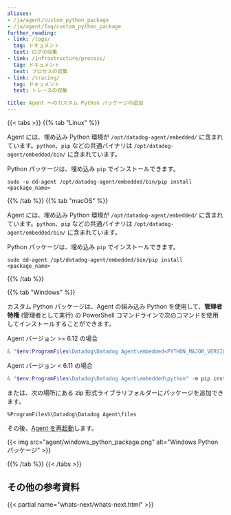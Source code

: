 ```yaml
---
aliases:
- /ja/agent/custom_python_package
- /ja/agent/faq/custom_python_package
further_reading:
- link: /logs/
  tag: ドキュメント
  text: ログの収集
- link: /infrastructure/process/
  tag: ドキュメント
  text: プロセスの収集
- link: /tracing/
  tag: ドキュメント
  text: トレースの収集

title: Agent へのカスタム Python パッケージの追加
---
```


{{< tabs >}}
{{% tab "Linux" %}}

Agent には、埋め込み Python 環境が `/opt/datadog-agent/embedded/` に含まれています。`python`、`pip` などの共通バイナリは `/opt/datadog-agent/embedded/bin/` に含まれています。

Python パッケージは、埋め込み `pip` でインストールできます。

```shell
sudo -u dd-agent /opt/datadog-agent/embedded/bin/pip install <package_name>
```

{{% /tab %}}
{{% tab "macOS" %}}

Agent には、埋め込み Python 環境が `/opt/datadog-agent/embedded/` に含まれています。`python`、`pip` などの共通バイナリは `/opt/datadog-agent/embedded/bin/` に含まれています。

Python パッケージは、埋め込み `pip` でインストールできます。

```shell
sudo dd-agent /opt/datadog-agent/embedded/bin/pip install <package_name>
```

{{% /tab %}}

{{% tab "Windows" %}}

カスタム Python パッケージは、Agent の組み込み Python を使用して、**管理者特権** (管理者として実行) の PowerShell コマンドラインで次のコマンドを使用してインストールすることができます。

Agent バージョン >= 6.12 の場合

```powershell
& "$env:ProgramFiles\Datadog\Datadog Agent\embedded<PYTHON_MAJOR_VERSION>\python" -m pip install <PACKAGE_NAME>
```

Agent バージョン < 6.11 の場合

```powershell
& "$env:ProgramFiles\Datadog\Datadog Agent\embedded\python" -m pip install <PACKAGE_NAME>
```

または、次の場所にある zip 形式ライブラリフォルダーにパッケージを追加できます。

```
%ProgramFiles%\Datadog\Datadog Agent\files
```

その後、[Agent を再起動][1]します。

{{< img src="agent/windows_python_package.png" alt="Windows Python パッケージ" >}}

[1]: /ja/agent/basic_agent_usage/windows/
{{% /tab %}}
{{< /tabs >}}

## その他の参考資料

{{< partial name="whats-next/whats-next.html" >}}
